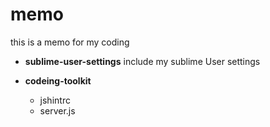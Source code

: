 # memo
this is a memo for my coding

- **sublime-user-settings**
    include my sublime User settings

- **codeing-toolkit**
    + jshintrc
    + server.js